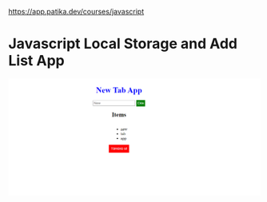 https://app.patika.dev/courses/javascript

# Javascript Local Storage and Add List App

![alt text](./images/readme.png)